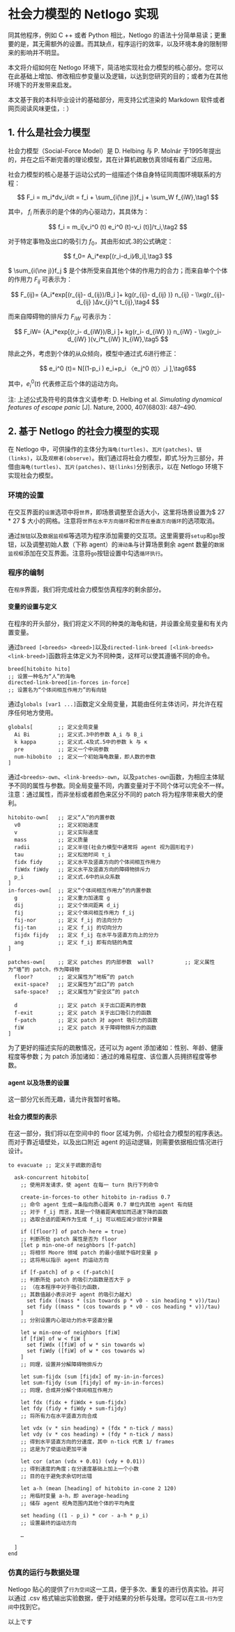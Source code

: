 # 社会力模型的 Netlogo 实现

同其他程序，例如 C ++ 或者 Python 相比，Netlogo 的语法十分简单易读；更重要的是，其无需额外的设置。而其缺点，程序运行的效率，以及环境本身的限制带来的影响并不明显。

本文将介绍如何在 Netlogo 环境下，简洁地实现社会力模型的核心部分。您可以在此基础上增加、修改相应参变量以及逻辑，以达到您研究的目的；或者为在其他环境下的开发带来启发。

本文基于我的本科毕业设计的基础部分，用支持公式渲染的 Markdown 软件或者网页阅读风味更佳，: ）

## 1. 什么是社会力模型

社会力模型（Social-Force Model）是 D. Helbing 与 P. Molnár 于1995年提出的，并在之后不断完善的理论模型，其在计算机疏散仿真领域有着广泛应用。

社会力模型的核心是基于运动公式的一组描述个体自身特征同周围环境联系的方程：

$$ F_i = m_i*dv_i/dt = f_i + \sum_{i(\ne j)}f_j + \sum_W f_{iW},\tag1 $$

其中， $f_i$ 所表示的是个体的内心驱动力，其具体为：

$$ f_i = m_i[v_i^0 (t) e_i^0 (t)-v_i (t)]/τ_i,\tag2 $$

对于特定事物及出口的吸引力 $f_0$，其由形如式.3的公式确定：

$$ f_0= A_i*exp[(r_i-d_i)⁄B_i],\tag3 $$

$ \sum_{i(\ne j)}f_j $ 是个体所受来自其他个体的作用力的合力；而来自单个个体的作用力 $F_{ij}$ 可表示为：

$$ F_{ij}= {A_i*exp[(r_{ij}- d_{ij})/B_i ]+ kg(r_{ij}- d_{ij} )} n_{ij}  - \\κg(r_{ij}- d_{ij} )Δv_{ji}^t  t_{ij},\tag4 $$

而来自障碍物的排斥力 $F_{iW}$ 可表示为：

$$ F_iW= {A_i*exp[(r_i- d_{iW})/B_i ]+ kg(r_i- d_{iW} )} n_{iW}  - \\κg(r_i- d_{iW} )(v_i*t_{iW} )t_{iW},\tag5 $$

除此之外，考虑到个体的从众倾向，模型中通过式.6进行修正：

$$ e_i^0 (t)= N[(1-p_i ) e_i+p_i 〈e_j^0 (t)〉_i ],\tag6$$

其中，$e_i^0 (t)$ 代表修正后个体的运动方向。

注: 上述公式及符号的具体含义请参考: D. Helbing et al. _Simulating dynamical features of escape panic_ [J]. Nature, 2000, 407(6803): 487–490.

## 2. 基于 Netlogo 的社会力模型的实现

在 Netlogo 中，可供操作的主体分为`海龟(turtles)`、`瓦片(patches)`、`链(links)`，以及`观察者(observe)`。我们通过将社会力模型，即式.1分为三部分，并借由`海龟(turtles)`、`瓦片(patches)`、`链(links)`分别表示，以在 Netlogo 环境下实现社会力模型。

### 环境的设置

在交互界面的`设置`选项中将`世界`，即场景调整至合适大小，这里将场景设置为$ 27 * 27 $ 大小的网格。注意将`世界在水平方向循环`和`世界在垂直方向循环`的选项取消。

通过`按钮`以及`数据监视框`等选项为程序添加需要的交互项。这里需要将`setup`和`go`按钮，以及调整初始人数（下称 agent）的`滑动条`与计算场景剩余 agent 数量的`数据监视框`添加在交互界面。注意将`go`按钮设置中勾选`循环执行`。

### 程序的编制

在`程序`界面，我们将完成社会力模型仿真程序的剩余部分。

#### 变量的设置与定义

在程序的开头部分，我们将定义不同的种类的海龟和链，并设置全局变量和有关内置变量。

通过`breed [<breeds> <breed>]`以及`directed-link-breed [<link-breeds> <link-breed>]`函数将主体定义为不同种类，这样可以使其遵循不同的命令。

```Netlogo
breed[hitobito hito]	
;; 设置一种名为“人”的海龟
directed-link-breed[in-forces in-force]
;; 设置名为“个体间相互作用力”的有向链
```

通过`globals [var1 ...]`函数定义全局变量，其能由任何主体访问，并允许在程序任何地方使用。

```Netlogo
globals[		;; 定义全局变量
  Ai Bi		 	;; 定义式.3中的参数 A_i 与 B_i
  k kappa		;; 定义式.4及式.5中的参数 k 与 κ
  pre			;; 定义一个中间参数
  num-hibobito 	;; 定义一个初始海龟数量，即人数的参数	
]
```

通过`<breeds>-own`、`<link-breeds>-own`，以及`patches-own`函数，为相应主体赋予不同的属性与参数。同全局变量不同，内置变量对于不同个体可以完全不一样。注意：通过属性，而非坐标或者颜色来区分不同的 patch 将为程序带来极大的便利。

```Netlogo
hitobito-own[	;; 定义“人”的内置参数
  v0			;; 定义初始速度
  v				;; 定义实际速度
  mass			;; 定义质量
  radii			;; 定义半径(社会力模型中通常将 agent 视为圆形粒子)
  tau			;; 定义松弛时间 τ_i
  fidx fidy		;; 定义水平及竖直方向的个体间相互作用力
  fiWdx fiWdy	;; 定义水平及竖直方向的障碍物排斥力
  p_i			;; 定义式.6中的从众系数
]
in-forces-own[	;; 定义“个体间相互作用力”的内置参数
  g				;; 定义重力加速度 g
  dij			;; 定义个体间距离 d_ij
  fij			;; 定义个体间相互作用力 f_ij
  fij-nor		;; 定义 f_ij 的法向分力 
  fij-tan		;; 定义 f_ij 的切向分力
  fijdx fijdy	;; 定义 f_ij 在水平与竖直方向上的分力
  ang			;; 定义 f_ij 即有向链的角度
]

patches-own[	;; 定义 patches 的内部参数  wall?			;; 定义属性为“墙”的 patch，作为障碍物
  floor?		;; 定义属性为“地板”的 patch
  exit-space?	;; 定义属性为“出口”的 patch
  safe-space?	;; 定义属性为“安全区”的 patch

  d				;; 定义 patch 关于出口距离的参数
  f-exit		;; 定义 patch 关于出口吸引力的函数
  f-patch		;; 定义 patch 对 agent 吸引力的函数
  fiW			;; 定义 patch 关于障碍物排斥力的函数
]
```

为了更好的描述实际的疏散情况，还可以为 agent 添加诸如：性别、年龄、健康程度等参数；为 patch 添加诸如：通过的难易程度、该位置人员拥挤程度等参数。

#### agent 以及场景的设置

这一部分冗长而无趣，请允许我暂时省略。

#### 社会力模型的表示

在这一部分，我们将以在空间中的 floor 区域为例，介绍社会力模型的程序表达。而对于靠近墙壁处，以及出口附近 agent 的运动逻辑，则需要依据相应情况进行设计。

```Netlogo
to evacuate	;; 定义关于疏散的语句

  ask-concurrent hitobito[
	;; 使用并发请求，使 agent 在每一 turn 执行下列命令
	
    create-in-forces-to other hitobito in-radius 0.7
	;; 命令 agent 生成一条指向质心距离 0.7 单位内其他 agent 有向链
	;; 对于 f_ij 而言，其是一个随着距离增加而迅速下降的函数
	;; 选取合适的距离作为生成 f_ij 可以相应减少部分计算量
	
    if ([floor?] of patch-here = true)
    ;; 判断所处 patch 属性是否为 floor
    [let p min-one-of neighbors [f-patch]
    ;; 将相邻 Moore 领域 patch 的最小值赋予临时变量 p
    ;; 这将用以指示 agent 的运动方向
    
    if [f-patch] of p < (f-patch)[
    ;; 判断所处 patch 的吸引力函数是否大于 p
    ;; （在本程序中对于吸引力函数，
    ;; 其数值越小表示对于 agent 的吸引力越大）
      set fidx ((mass * (sin towards p * v0 - sin heading * v))/tau)
      set fidy ((mass * (cos towards p * v0 - cos heading * v))/tau)
    ]
   	;; 分别设置内心驱动力的水平竖直分量

    let w min-one-of neighbors [fiW]
    if [fiW] of w < fiW [
      set fiWdx ([fiW] of w * sin towards w)
      set fiWdy ([fiW] of w * cos towards w)
    ]
    ;; 同理，设置并分解障碍物排斥力

    let sum-fijdx (sum [fijdx] of my-in-in-forces)
    let sum-fijdy (sum [fijdy] of my-in-in-forces)
    ;; 同理，合成并分解个体间相互作用力

    let fdx (fidx + fiWdx + sum-fijdx)
    let fdy (fidy + fiWdy + sum-fijdy)
    ;; 将所有力在水平竖直方向合成

    let vdx (v * sin heading) + (fdx * n-tick / mass)
    let vdy (v * cos heading) + (fdy * n-tick / mass)
	;; 得到水平竖直方向的分速度，其中 n-tick 代表 1/ frames
	;; 这是为了使运动更加平滑
	
    let cor (atan (vdx + 0.01) (vdy + 0.01))
    ;; 得到速度的角度；在分速度基础上加上一个小数
    ;; 目的在于避免求余切时出错

    let a-h (mean [heading] of hitobito in-cone 2 120)
    ;; 用临时变量 a-h，即 average-heading
    ;; 储存 agent 视角范围内其他个体的平均角度

    set heading ((1 - p_i) * cor - a-h * p_i)
    ;; 设置最终的运动方向
    
    …
  
  ]
end
```

### 仿真的运行与数据处理

Netlogo 贴心的提供了`行为空间`这一工具，便于多次、重复的进行仿真实验。并可以通过 .csv 格式输出实验数据，便于对结果的分析与处理。您可以在`工具`-`行为空间`中找到它。



以上です
